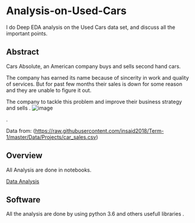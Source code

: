 # Analysis-on-Used-Cars
I do Deep EDA analysis on the Used Cars data set, and discuss all the important points. 
## Abstract
 
Cars Absolute, an American company buys and sells second hand cars.


The company has earned its name because of sincerity in work and quality of services. But for past few months their sales is down for some reason and they are unable to figure it out.



The company to tackle this problem and improve their business strategy and sells .
![image](https://user-images.githubusercontent.com/114226899/214508474-5ac2a13d-645d-4aa1-86c2-e619427690ac.png)

.

Data from: (https://raw.githubusercontent.com/insaid2018/Term-1/master/Data/Projects/car_sales.csv)


## Overview

All Analysis are done in notebooks.

 [Data Analysis](https://github.com/imhsv/Analysis-on-Used-Cars/blob/main/Analysis%20on%20Used%20Cars%20.ipynb)


## Software

All the analysis are done by using python 3.6 and others usefull libraries .
